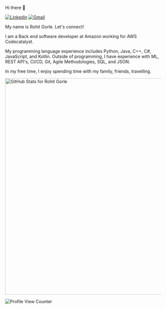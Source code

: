 Hi there 👋

[![Linkedin](https://img.shields.io/badge/-rohitgorle-blue&?logo=linkedin&color=blue&?link=https://www.linkedin.com/in/rohitgorle&link=https://www.linkedin.com/in/rohitgorle)](https://www.linkedin.com/in/rohitgorle) [![Gmail](https://img.shields.io/badge/-g17rohit-blue&?logo=gmail&logoColor=white&color=D14836&?link=mailto:g17rohit@gmail.com&link=mailto:g17rohit@gmail.com)](mailto:g17rohit@gmail.com)

My name is Rohit Gorle. Let's connect!

I am a Back end software developer at Amazon working for AWS Codecatalyst.

My programming language experience includes Python, Java, C++, C#, JavaScript, and Kotlin. Outside of programming, I have experience with ML, REST API's, CI/CD, Git, Agile Methodologies, SQL, and JSON.

In my free time, I enjoy spending time with my family, friends, travelling.

<img src="https://github-readme-stats.vercel.app/api?username=rohit-gorle&show_icons=true&include_all_commits=true&count_private=true&theme=jolly&layout=compact" alt="GitHub Stats for Rohit Gorle" width="700">

![Profile View Counter](https://komarev.com/ghpvc/?username=rohit-gorle&color=blue&label=Profile+Views)

<!-- [![GitHub Streak](https://github-readme-streak-stats.herokuapp.com?user=gannaramu&theme=synthwave)](https://git.io/streak-stats)

<img src="https://github.com/rohit-gorle/rohit-gorle/blob/master/Animation4.gif" width="700"> -->
